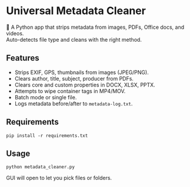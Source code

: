 # Universal Metadata Cleaner

🚀 A Python app that strips metadata from images, PDFs, Office docs, and videos.  
Auto-detects file type and cleans with the right method.

## Features
- Strips EXIF, GPS, thumbnails from images (JPEG/PNG).
- Clears author, title, subject, producer from PDFs.
- Clears core and custom properties in DOCX, XLSX, PPTX.
- Attempts to wipe container tags in MP4/MOV.
- Batch mode or single file.
- Logs metadata before/after to `metadata-log.txt`.

## Requirements
```
pip install -r requirements.txt
```

## Usage
```
python metadata_cleaner.py
```
GUI will open to let you pick files or folders.
